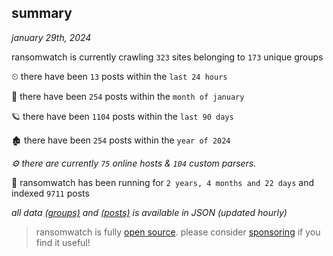 
## summary
_january 29th, 2024_

ransomwatch is currently crawling `323` sites belonging to `173` unique groups

⏲ there have been `13` posts within the `last 24 hours`

🦈 there have been `254` posts within the `month of january`

🪐 there have been `1104` posts within the `last 90 days`

🏚 there have been `254` posts within the `year of 2024`

_⚙️ there are currently `75` online hosts & `104` custom parsers._

🦕 ransomwatch has been running for `2 years, 4 months and 22 days` and indexed `9711` posts

_all data  [(groups)](http://ransomwhat.telemetry.ltd/groups) and [(posts)](http://ransomwhat.telemetry.ltd/posts) is available in JSON (updated hourly)_

> ransomwatch is fully [open source](https://github.com/joshhighet/ransomwatch#ransomwatch--). please consider [sponsoring](https://github.com/sponsors/joshhighet) if you find it useful!

